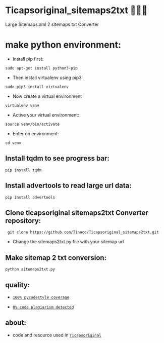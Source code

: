 # Ticapsoriginal_sitemaps2txt 🤦🏽‍♂️
Large Sitemaps.xml 2 sitemaps.txt Converter

# make python environment:
* Install pip first:
<pre><code>sudo apt-get install python3-pip
</code></pre>
* Then install virtualenv using pip3
<pre><code>sudo pip3 install virtualenv 
</code></pre>
* Now create a virtual environment
<pre><code>virtualenv venv
</code></pre>
* Active your virtual environment:
<pre><code>source venv/bin/activate
</code></pre>
* Enter on environment:
<pre><code>cd venv
</code></pre>

## Install tqdm to see progress bar: 
<pre><code>pip install tqdm
</code></pre>

## Install advertools to read large url data: 
<pre><code>pip install advertools
</code></pre>

## Clone ticapsoriginal sitemaps2txt Converter repository:
<pre><code> git clone https://github.com/Tinoco/Ticapsoriginal_sitemaps2txt.git
</code></pre>

* Change the sitemaps2txt.py file with your sitemap url 

## Make sitemap 2 txt conversion:
<pre><code>python sitemaps2txt.py
</code></pre>

## quality:
* [`100% pycodestyle coverage`](https://pypi.org/project/pycodestyle/)

* [`0% code plagiarism detected`](https://github.com/blingenf/copydetect)

## about:
* code and resource used in [`Ticapsoriginal`](https://ticapsoriginal.com)

